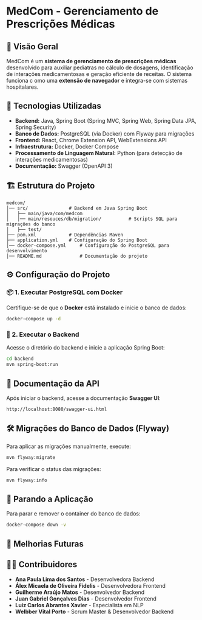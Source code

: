 # MedCom - Gerenciamento de Prescrições Médicas

## 📌 Visão Geral
MedCom é um **sistema de gerenciamento de prescrições médicas** desenvolvido para auxiliar pediatras no cálculo de 
dosagens, identificação de interações medicamentosas e geração eficiente de receitas. O sistema funciona c
omo uma **extensão de navegador** e integra-se com sistemas hospitalares.

## 🚀 Tecnologias Utilizadas
- **Backend:** Java, Spring Boot (Spring MVC, Spring Web, Spring Data JPA, Spring Security)
- **Banco de Dados:** PostgreSQL (via Docker) com Flyway para migrações
- **Frontend:** React, Chrome Extension API, WebExtensions API
- **Infraestrutura:** Docker, Docker Compose
- **Processamento de Linguagem Natural:** Python (para detecção de interações medicamentosas)
- **Documentação:** Swagger (OpenAPI 3)

## 🏗️ Estrutura do Projeto
```
medcom/
│── src/               # Backend em Java Spring Boot
│   ├── main/java/com/medcom
│   │── main/resouces/db/migration/          # Scripts SQL para migrações do banco
│   ├── test/
├── pom.xml            # Dependências Maven
├── application.yml    # Configuração do Spring Boot
│── docker-compose.yml     # Configuração do PostgreSQL para desenvolvimento
│── README.md              # Documentação do projeto
```

## ⚙️ Configuração do Projeto

### 📦 1. Executar PostgreSQL com Docker
Certifique-se de que o **Docker** está instalado e inicie o banco de dados:
```bash
docker-compose up -d
```

### 🚀 2. Executar o Backend
Acesse o diretório do backend e inicie a aplicação Spring Boot:
```bash
cd backend
mvn spring-boot:run
```

## 🔗 Documentação da API
Após iniciar o backend, acesse a documentação **Swagger UI**:
```
http://localhost:8080/swagger-ui.html
```

## 🛠️ Migrações do Banco de Dados (Flyway)
Para aplicar as migrações manualmente, execute:
```bash
mvn flyway:migrate
```

Para verificar o status das migrações:
```bash
mvn flyway:info
```

## 🛑 Parando a Aplicação
Para parar e remover o container do banco de dados:
```bash
docker-compose down -v
```

## 📌 Melhorias Futuras


## 👨‍💻 Contribuidores
- **Ana Paula Lima dos Santos** - Desenvolvedora Backend
- **Álex Micaela de Oliveira Fidelis** - Desenvolvedora Frontend
- **Guilherme Araújo Matos** - Desenvolvedor Backend
- **Juan Gabriel Gonçalves Dias** - Desenvolvedor Frontend
- **Luiz Carlos Abrantes Xavier** - Especialista em NLP
- **Welbber Vital Porto** - Scrum Master & Desenvolvedor Backend
